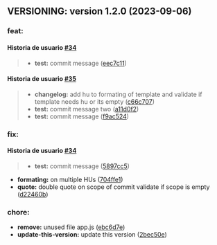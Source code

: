 ## VERSIONING: version 1.2.0 (2023-09-06)

### feat:
#### Historia de usuario [#34]()
>- **test:** commit message ([eec7c11](https://github.com/ZOLUXERO/update-this-version/commit/eec7c11))
#### Historia de usuario [#35]()
>- **changelog:** add hu to formating of template and validate if template needs hu or its empty ([c66c707](https://github.com/ZOLUXERO/update-this-version/commit/c66c707))
>- **test:** commit message two ([a11d0f2](https://github.com/ZOLUXERO/update-this-version/commit/a11d0f2))
>- **test:** commit message ([f9ac524](https://github.com/ZOLUXERO/update-this-version/commit/f9ac524))

### fix:
#### Historia de usuario [#34]()
>- **test:** commit message ([5897cc5](https://github.com/ZOLUXERO/update-this-version/commit/5897cc5))
- **formating:**  on multiple HUs ([704ffe1](https://github.com/ZOLUXERO/update-this-version/commit/704ffe1))
- **quote:**  double quote on scope of commit validate if scope is empty ([d22460b](https://github.com/ZOLUXERO/update-this-version/commit/d22460b))
### chore:
- **remove:**  unused file app.js ([ebc6d7e](https://github.com/ZOLUXERO/update-this-version/commit/ebc6d7e))
- **update-this-version:**  update this version ([2bec50e](https://github.com/ZOLUXERO/update-this-version/commit/2bec50e))

